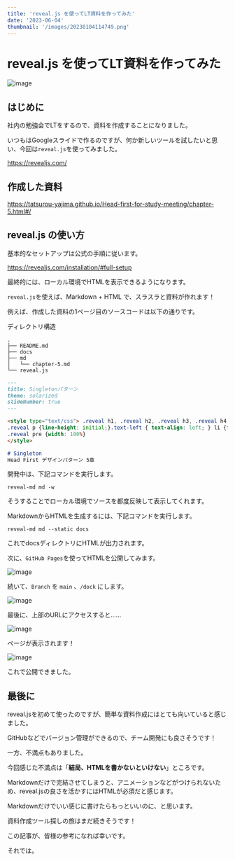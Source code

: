 ```yaml
---
title: 'reveal.js を使ってLT資料を作ってみた'
date: '2023-06-04'
thumbnail: '/images/20230104114749.png'
---
```


# reveal.js を使ってLT資料を作ってみた

![image](/images/20230104114749.png)

## はじめに

社内の勉強会でLTをするので、資料を作成することになりました。

いつもはGoogleスライドで作るのですが、何か新しいツールを試したいと思い、今回は`reveal.js`を使ってみました。

https://revealjs.com/

## 作成した資料

https://tatsurou-yajima.github.io/Head-first-for-study-meeting/chapter-5.html#/

## reveal.js の使い方

基本的なセットアップは公式の手順に従います。

https://revealjs.com/installation/#full-setup

最終的には、ローカル環境でHTMLを表示できるようになります。

`reveal.js`を使えば、Markdown + HTML で、スラスラと資料が作れます！

例えば、作成した資料の1ページ目のソースコードは以下の通りです。

ディレクトリ構造

```tree
.
├── README.md
├── docs
├── md
│   └── chapter-5.md
└── reveal.js
```

```html:chapter-5.md
---
title: Singletonパターン
theme: solarized
slideNumber: true
---

<style type="text/css"> .reveal h1, .reveal h2, .reveal h3, .reveal h4, .reveal h5, .reveal h6 { text-transform: none; }
.reveal p {line-height: initial;}.text-left { text-align: left; } li {font-size: 0.8em; line-height: initial;} .reveal small {line-height: 2.3em}
.reveal pre {width: 100%}
</style>

# Singleton
Head First デザインパターン 5章
```

開発中は、下記コマンドを実行します。

```bash:ターミナル
reveal-md md -w
```

そうすることでローカル環境でソースを都度反映して表示してくれます。

MarkdownからHTMLを生成するには、下記コマンドを実行します。

```bash:ターミナル
reveal-md md --static docs
```

これでdocsディレクトリにHTMLが出力されます。

次に、`GitHub Pages`を使ってHTMLを公開してみます。

![image](/images/20230104115928.png)

続いて、`Branch` を `main` 、`/dock` にします。

![image](/images/20230104120029.png)

最後に、上部のURLにアクセスすると……

![image](/images/20230104120226.png)

ページが表示されます！

![image](/images/20230104114749.png)

これで公開できました。

## 最後に

reveal.jsを初めて使ったのですが、簡単な資料作成にはとても向いていると感じました。

GitHubなどでバージョン管理ができるので、チーム開発にも良さそうです！

一方、不満点もありました。

今回感じた不満点は「**結局、HTMLを書かないといけない**」ところです。

Markdownだけで完結させてしまうと、アニメーションなどがつけられないため、reveal.jsの良さを活かすにはHTMLが必須だと感じます。

Markdownだけでいい感じに書けたらもっといいのに、と思います。

資料作成ツール探しの旅はまだ続きそうです！

この記事が、皆様の参考になれば幸いです。

それでは。







